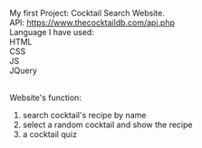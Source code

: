 My first Project: Cocktail Search Website.
<br>API: https://www.thecocktaildb.com/api.php
<br>Language I have used:<br>
HTML<br>
CSS<br>
JS <br>
JQuery<br>

<br>Website's function:
1) search cocktail's recipe by name
2) select a random cocktail and show the recipe
3) a cocktail quiz

